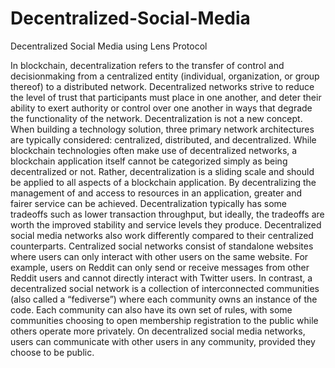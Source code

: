 # Decentralized-Social-Media
Decentralized Social Media using Lens Protocol


In blockchain, decentralization refers to the transfer of control and decisionmaking from a centralized entity (individual, organization, or group thereof) to
a distributed network. Decentralized networks strive to reduce the level of trust
that participants must place in one another, and deter their ability to exert
authority or control over one another in ways that degrade the functionality of
the network.
Decentralization is not a new concept. When building a technology solution,
three primary network architectures are typically considered: centralized,
distributed, and decentralized. While blockchain technologies often make use of
decentralized networks, a blockchain application itself cannot be categorized
simply as being decentralized or not. Rather, decentralization is a sliding scale
and should be applied to all aspects of a blockchain application. By
decentralizing the management of and access to resources in an application,
greater and fairer service can be achieved. Decentralization typically has some
tradeoffs such as lower transaction throughput, but ideally, the tradeoffs are
worth the improved stability and service levels they produce.
Decentralized social media networks also work differently compared to their
centralized counterparts. Centralized social networks consist of standalone
websites where users can only interact with other users on the same website. For
example, users on Reddit can only send or receive messages from other Reddit
users and cannot directly interact with Twitter users.
In contrast, a decentralized social network is a collection of interconnected
communities (also called a “fediverse”) where each community owns an instance
of the code. Each community can also have its own set of rules, with some
communities choosing to open membership registration to the public while
others operate more privately. On decentralized social media networks, users can
communicate with other users in any community, provided they choose to be
public.
